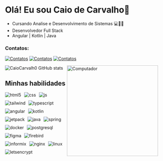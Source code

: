 # Olá! Eu sou Caio de Carvalho👋
- Cursando Analise e Desenvolvimento de Sistemas 💻👨‍💻
- Desenvolvedor Full Stack
- Angular | Kotlin | Java

### Contatos:
[![Contatos](https://img.shields.io/badge/Instagram-E4405F?style=for-the-badge&logo=instagram&logoColor=white)](https://www.instagram.com/caio_co15/)
[![Contatos](https://img.shields.io/badge/LinkedIn-0077B5?style=for-the-badge&logo=linkedin&logoColor=white)](https://www.linkedin.com/in/caio-carvalho-684192262/)
[![Contatos](https://img.shields.io/badge/Gmail-D14836?style=for-the-badge&logo=gmail&logoColor=white)](https://criarmeulink.com.br/u/1673636639)


![CaioCarvalh0 GitHub stats](https://github-readme-stats.vercel.app/api?username=CaioCarvalh0&show_icons=true&theme=synthwave)
<img src="https://raw.githubusercontent.com/MicaelliMedeiros/micaellimedeiros/master/image/computer-illustration.png" min-width="200px" max-width="200px" width="300px" align="right" alt="Computador"/>

## Minhas habilidades
<div style="display: flex; flex-wrap: wrap; gap: 10px;">
  <img alt="html5" src="https://img.shields.io/badge/HTML5-E34F26?style=for-the-badge&logo=html5&logoColor=white"/>
  <img alt="css" src="https://img.shields.io/badge/CSS3-1572B6?style=for-the-badge&logo=css3&logoColor=white"/>
  <img alt="js" src="https://img.shields.io/badge/JavaScript-F7DF1E?style=for-the-badge&logo=JavaScript&logoColor=black"/>
  <img alt="tailwind" src="https://img.shields.io/badge/Tailwind_CSS-38B2AC?style=for-the-badge&logo=tailwind-css&logoColor=white"/>
  <img alt="typescript" src="https://img.shields.io/badge/TypeScript-007ACC?style=for-the-badge&logo=typescript&logoColor=white"/>
  <img alt="angular" src="https://img.shields.io/badge/Angular-DD0031?style=for-the-badge&logo=angular&logoColor=white"/>

  <img alt="kotlin" src="https://img.shields.io/badge/Kotlin-0095D5?style=for-the-badge&logo=kotlin&logoColor=white"/>
  <img alt="jetpack" src="https://img.shields.io/badge/Jetpack_Compose-4285F4?style=for-the-badge&logo=android&logoColor=white"/>
  <img alt="java" src="https://img.shields.io/badge/Java-ED8B00?style=for-the-badge&logo=java&logoColor=white"/>
  <img alt="spring" src="https://img.shields.io/badge/Spring%20Boot-6DB33F?style=for-the-badge&logo=Spring-Boot&logoColor=white"/>
  <img alt="docker" src="https://img.shields.io/badge/Docker-2496ED?style=for-the-badge&logo=Docker&logoColor=white"/>
  <img alt="postgresql" src="https://img.shields.io/badge/PostgreSQL-4169E1?style=for-the-badge&logo=PostgreSQL&logoColor=white"/>

  <img alt="figma" src="https://img.shields.io/badge/Figma-F24E1E?style=for-the-badge&logo=Figma&logoColor=white"/>
  <img alt="firebird" src="https://img.shields.io/badge/Firebird-EE4000?style=for-the-badge&logo=firebird&logoColor=white"/>
  <img alt="informix" src="https://img.shields.io/badge/IBM_Informix-0066CC?style=for-the-badge&logo=ibm&logoColor=white"/>
  <img alt="nginx" src="https://img.shields.io/badge/Nginx-009639?style=for-the-badge&logo=nginx&logoColor=white"/>
  <img alt="linux" src="https://img.shields.io/badge/Linux-FCC624?style=for-the-badge&logo=linux&logoColor=black"/>
  <img alt="letsencrypt" src="https://img.shields.io/badge/Let%27s_Encrypt-003A70?style=for-the-badge&logo=letsencrypt&logoColor=white"/>
</div>


